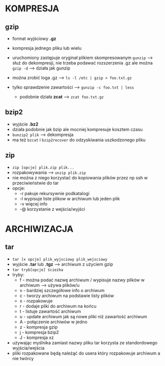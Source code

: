 # KOMPRESJA

## gzip
- format wyjściowy **.gz**
- kompresja jednego pliku lub wielu
- uruchomiony zastępuje oryginał plikiem skompresowanym
`gunzip` --> służ do dekompresji, nie trzeba podawać rozszerzenia .gz ale można
`gzip -d` --> działa jak gunzip

- można zrobić loga .gz --> `ls -l /etc | gzip > foo.txt.gz`
- tylko sprawdzenie zawartości --> `gunzip -c foo.txt | less`
  - podobnie działa **zcat** --> `zcat foo.txt.gz`

## bzip2
- wyjście **.bz2**
- działa podobnie jak bzip ale mocniej kompresuje kosztem czasu
- `bunzip2 plik` --> dekompresja
- ma też `bzcat` i `bzip2recover` do odzyskiwania uszkodzonego pliku

## zip
- `zip [opcje] plik.zip plik...`
- rozpakowywania --> `unzip plik.zip`
- nie można z niego korzystać do kopiowania plików przez np ssh w przeciwieństwie do tar
- opcje:
  - -r pakuje rekursywnie podkatalogi
  - -l wypisuje liste plikow w archiwum lub jeden plik
  - -v więcej info
  - -@ korzystanie z wejścia/wyjści

# ARCHIWIZACJA

## tar
- `tar [x opcje] plik_wyjsciowy plik_wejsciowy`
- wyjście **.tar** lub **.tgz** --> archiwum z użyciem gzip
- `tar tryb[opcje] ścieżka`
- tryby:
  - f - można podać nazwę archiwum / wypisuje nazwy plików w archiwum --> używa plików/u
  - v - bardziej szczegółowe info o archiwum
  - c - tworzy archiwum na podstawie listy plików
  - x - rozpakowuje
  - r - dodaje pliki do archiwum na końcu
  - t - listuje zawartość archiwum
  - u - update archiwum jak są nowe pliki niż zawartość archiwum
  - A - połączenie archiwów w jedno
  - z - kompresja gzip
  - j - kompresja bzip2
  - J - kompresja xz
- używając myślnika zamiast nazwy pliku tar korzysta ze standordowego wyjścia/wejścia
- pliki rozpakowane będą należąć do usera który rozpakowuje archiwum a nie twórcy


